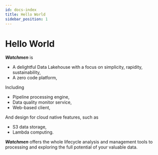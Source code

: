```yaml
---
id: docs-index
title: Hello World
sidebar_position: 1
---
```

 
# Hello World

**_Watchmen_** is

- A delightful Data Lakehouse with a focus on simplicity, rapidity, sustainability,
- A zero code platform,

Including

- Pipeline processing engine,
- Data quality monitor service,
- Web-based client,

And design for cloud native features, such as

- S3 data storage,
- Lambda computing.

**_Watchmen_** offers the whole lifecycle analysis and management tools to processing and exploring the full potential of your valuable
data.